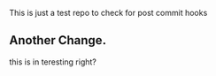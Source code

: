This is just a test repo to check for post commit hooks

## Another Change.
this is in teresting right?
